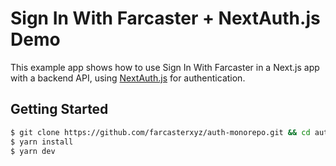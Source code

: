 # Sign In With Farcaster + NextAuth.js Demo

This example app shows how to use Sign In With Farcaster in a Next.js app with a backend API, using [NextAuth.js](https://next-auth.js.org/) for authentication.

## Getting Started

```sh
$ git clone https://github.com/farcasterxyz/auth-monorepo.git && cd auth-monorepo/examples/with-next-auth
$ yarn install
$ yarn dev
```
